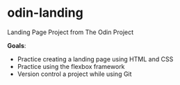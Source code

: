 # odin-landing
Landing Page Project from The Odin Project

**Goals**: 
* Practice creating a landing page using HTML and CSS 
* Practice using the flexbox framework
* Version control a project while using Git
